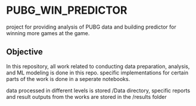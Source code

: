 # PUBG_WIN_PREDICTOR
project for providing analysis of PUBG data and building predictor for winning more games at the game.

## Objective
In this repository, all work related to conducting data preparation, analysis, and ML modeling is done in this repo. specific implementations for certain parts of the work is done in a seperate notebooks.

data processed in different levels is stored /Data directory, specific reports and result outputs from the works are stored in the /results folder
